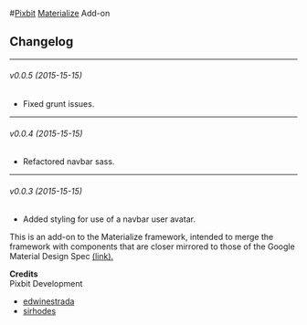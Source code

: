 #[Pixbit](http://www.thinkpixbit.com) [Materialize](http://github.com/dogfalo/materialize) Add-on

## Changelog
---
###### v0.0.5 (2015-15-15) ######
- Fixed grunt issues.
---
###### v0.0.4 (2015-15-15) ######
- Refactored navbar sass.
---
###### v0.0.3 (2015-15-15) ######
- Added styling for use of a navbar user avatar.


This is an add-on to the Materialize framework, intended to merge the framework with components that are closer mirrored to those of the Google Material Design Spec [\(link\).](http://www.google.com/design/spec/material-design/introduction.html)


**Credits**  
Pixbit Development
+ [edwinestrada](https://twitter.com/edwin_estrada)
+ [sirhodes](http://twitter.com/sirhodes)
